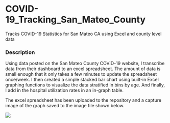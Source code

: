 # COVID-19_Tracking_San_Mateo_County
Tracks COVID-19 Statistics for San Mateo CA using Excel and county level data

### Description
Using data posted on the San Mateo County COVID-19 website, I transcribe data from their dashboard to an excel spreadsheet. The amount of data is small enough that it only takes a few minutes to update the spreadsheet once/week. I then created a simple stacked bar chart using built-in Excel graphing functions to visualize the data stratified in bins by age. And finally, I add in the hospital utilization rates in an in-graph table. 

The excel spreadsheet has been uploaded to the repository and a capture image of the graph saved to the image file shown below. 

![](/COVID-19_San_Mateo_County.png)
